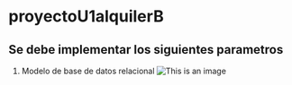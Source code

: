 # proyectoU1alquilerB
## Se debe implementar los siguientes parametros
1. Modelo de base de datos relacional
  ![This is an image](modelo-de-base-datos.png)
